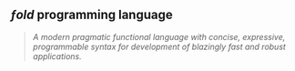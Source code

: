 ## _ƒold_ programming language


> _A modern pragmatic functional language with concise, expressive, programmable syntax for development of blazingly fast and robust applications._
